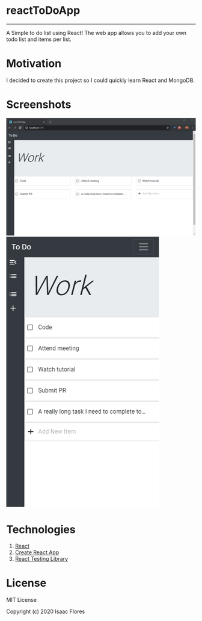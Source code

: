 # reactToDoApp
---
A Simple to do list using React! The web app allows you to add your own todo list and items per list. 

# Motivation
I decided to create this project so I could quickly learn React and MongoDB. 

# Screenshots
![](imgs/todo-app-screenshot.png)
![](imgs/todo-app-mobile-screenshot.png)

# Technologies
1. [React](https://reactjs.org/)
2. [Create React App](https://create-react-app.dev/)
3. [React Testing Library](https://github.com/testing-library/react-testing-library)

# License
MIT License

Copyright (c) 2020 Isaac Flores


